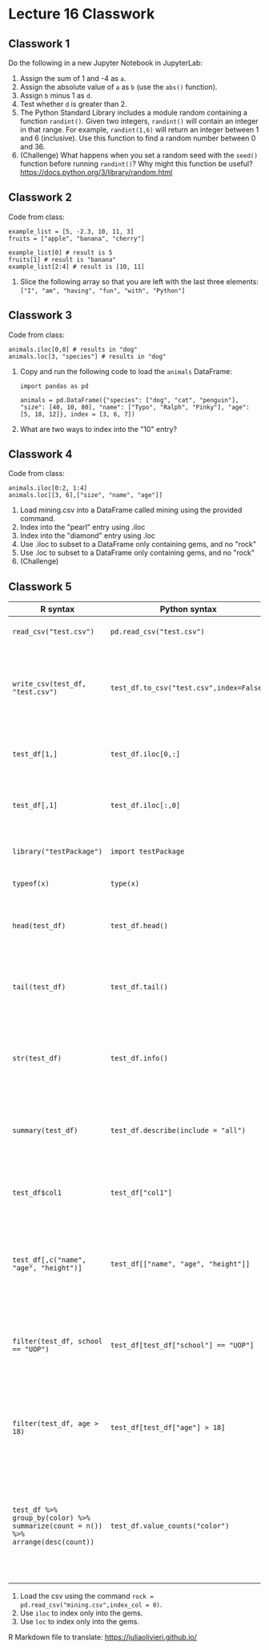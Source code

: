 # Lecture 16 Classwork

## Classwork 1

Do the following in a new Jupyter Notebook in JupyterLab:

1. Assign the sum of 1 and -4 as `a`.
1. Assign the absolute value of `a` as `b` (use the `abs()` function).
1. Assign `b` minus 1 as `d`.
1. Test whether `d` is greater than 2. 
1. The Python Standard Library includes a module random containing a function `randint()`. Given two integers, `randint()` will contain an integer in that range. For example, `randint(1,6)` will return an integer between 1 and 6 (inclusive). Use this function to find a random number between 0 and 36.
1. (Challenge) What happens when you set a random seed with the `seed()` function before running `randint()`? Why might this function be useful? https://docs.python.org/3/library/random.html 

## Classwork 2

Code from class:
```
example_list = [5, -2.3, 10, 11, 3]
fruits = ["apple", "banana", "cherry"]

example_list[0] # result is 5
fruits[1] # result is "banana"
example_list[2:4] # result is [10, 11]
```

1. Slice the following array so that you are left with the last three elements: `["I", "am", "having", "fun", "with", "Python"]`

## Classwork 3

Code from class:
```
animals.iloc[0,0] # results in "dog"
animals.loc[3, "species"] # results in "dog"
```

1. Copy and run the following code to load the `animals` DataFrame:
   ```
   import pandas as pd
   
   animals = pd.DataFrame({"species": ["dog", "cat", "penguin"], "size": [40, 10, 80], "name": ["Typo", "Ralph", "Pinky"], "age": [5, 18, 12]}, index = [3, 6, 7])
   ```
1. What are two ways to index into the "10" entry?

## Classwork 4

Code from class:
```
animals.iloc[0:2, 1:4]
animals.loc[[3, 6],["size", "name", "age"]]
```

1. Load mining.csv into a DataFrame called mining using the provided command.
1. Index into the "pearl" entry using .iloc
1. Index into the "diamond" entry using .loc
1. Use .iloc to subset to a DataFrame only containing gems, and no "rock"
1. Use .loc to subset to a DataFrame only containing gems, and no "rock"
1. (Challenge)

## Classwork 5

R syntax | Python syntax | Description
-- | -- | --
`read_csv("test.csv")`| `pd.read_csv("test.csv")`| read csv called `test.csv`
`write_csv(test_df, "test.csv")` | `test_df.to_csv("test.csv",index=False)`| Write data frame `test_df` to file called `test.csv` (without index column)
`test_df[1,]` | `test_df.iloc[0,:]`| Index into the first row of data frame `test_df`
`test_df[,1]` | `test_df.iloc[:,0]`| Index into the first column of data frame `test_df`
 `library("testPackage")` | `import testPackage` | Load a package called `testPackage`
`typeof(x)` | `type(x)` | Find type of object `x`
 `head(test_df)` | `test_df.head()`| Get the first few lines of a data frame called `test_df`
 `tail(test_df)`| `test_df.tail()`| Get the last few lines of a data frame called `test_df`
 `str(test_df)` | `test_df.info()`| Find column names and data types of data frame called `test_df`
 `summary(test_df)` | `test_df.describe(include = "all")` | Generate summary statistics for data frame columns
 `test_df$col1` | `test_df["col1"]` | Access column named `"col1"` from data frame `test_df`
 `test_df[,c("name", "age", "height")]` | `test_df[["name", "age", "height"]]` | Subset data frame `test_df` to just columns  `"name"`, `"age"`, and `"height"` 
 `filter(test_df, school == "UOP")`| `test_df[test_df["school"] == "UOP"]` | Subset data frame `test_df` to only rows for which `"school"` is equal to `"UOP"`
 `filter(test_df, age > 18)` | `test_df[test_df["age"] > 18]` | Subset data frame `test_df` to only rows for which `"age"` is greater than 18
  `test_df %>% group_by(color) %>% summarize(count = n()) %>% arrange(desc(count))`| `test_df.value_counts("color")` | Find the count of each value for categorical variable `"color"` in data frame `test_df` in descending order


1. Load the csv using the command `rock = pd.read_csv("mining.csv",index_col = 0)`. 
2. Use `iloc` to index only into the gems.
3. Use `loc` to index only into the gems.

R Markdown file to translate: https://juliaolivieri.github.io/

